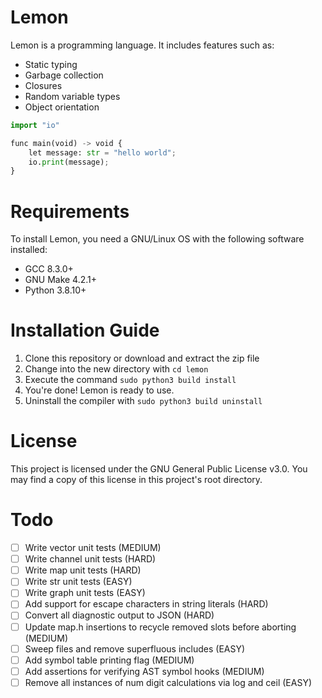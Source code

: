 # Lemon

Lemon is a programming language. It includes features such as:

- Static typing
- Garbage collection
- Closures
- Random variable types
- Object orientation

```python
import "io"

func main(void) -> void {
	let message: str = "hello world";
	io.print(message);
}
```

# Requirements

To install Lemon, you need a GNU/Linux OS with the following software installed:

- GCC 8.3.0+
- GNU Make 4.2.1+
- Python 3.8.10+

# Installation Guide

1. Clone this repository or download and extract the zip file
2. Change into the new directory with `cd lemon`
3. Execute the command `sudo python3 build install`
4. You're done! Lemon is ready to use. 
5. Uninstall the compiler with `sudo python3 build uninstall`

# License

This project is licensed under the GNU General Public License v3.0. You may find a copy of this license in this project's root directory.

# Todo

- [ ] Write vector unit tests (MEDIUM)
- [ ] Write channel unit tests (HARD)
- [ ] Write map unit tests (HARD)
- [ ] Write str unit tests (EASY)
- [ ] Write graph unit tests (EASY) 
- [ ] Add support for escape characters in string literals (HARD)
- [ ] Convert all diagnostic output to JSON (HARD)
- [ ] Update map.h insertions to recycle removed slots before aborting (MEDIUM)
- [ ] Sweep files and remove superfluous includes (EASY)
- [ ] Add symbol table printing flag (MEDIUM)
- [ ] Add assertions for verifying AST symbol hooks (MEDIUM)
- [ ] Remove all instances of num digit calculations via log and ceil (EASY)
